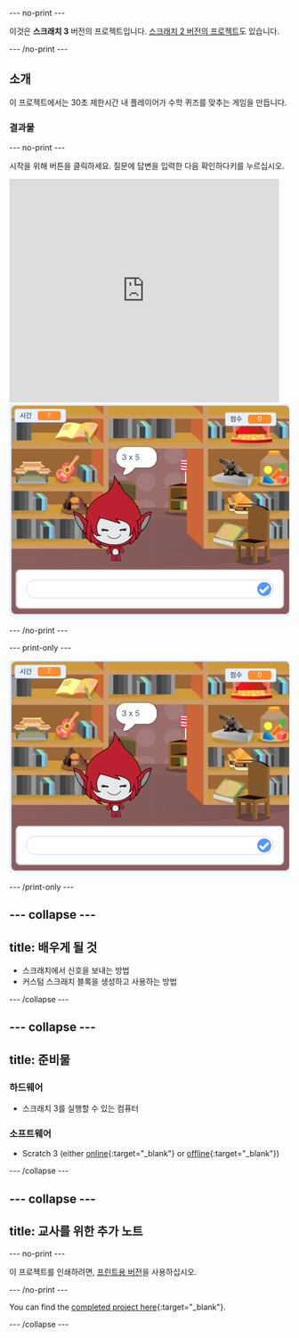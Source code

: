\--- no-print \---

이것은 **스크래치 3** 버전의 프로젝트입니다. [스크래치 2 버전의 프로젝트](https://projects.raspberrypi.org/en/projects/brain-game-scratch2)도 있습니다.

\--- /no-print \---

## 소개

이 프로젝트에서는 30초 제한시간 내 플레이어가 수학 퀴즈를 맞추는 게임을 만듭니다.

### 결과물

\--- no-print \---

시작을 위해 버튼을 클릭하세요. 질문에 답변을 입력한 다음 <kbd>확인하다</kbd>키를 누르십시오.

<div class="scratch-preview">
  <iframe allowtransparency="true" width="485" height="402" src="https://scratch.mit.edu/projects/embed/250234955/?autostart=false" frameborder="0" scrolling="no"></iframe>
  <img src="images/brain-final.png">
</div>

\--- /no-print \---

\--- print-only \---

![두뇌 게임](images/brain-final.png)

\--- /print-only \---

## \--- collapse \---

## title: 배우게 될 것

+ 스크래치에서 신호을 보내는 방법
+ 커스텀 스크래치 블록을 생성하고 사용하는 방법

\--- /collapse \---

## \--- collapse \---

## title: 준비물

### 하드웨어

+ 스크래치 3를 실행할 수 있는 컴퓨터

### 소프트웨어

+ Scratch 3 (either [online](https://rpf.io/scratchon){:target="_blank"} or [offline](https://rpf.io/scratchoff){:target="_blank"})

\--- /collapse \---

## \--- collapse \---

## title: 교사를 위한 추가 노트

\--- no-print \---

이 프로젝트를 인쇄하려면, [프린트용 버전](https://projects.raspberrypi.org/en/projects/brain-game/print)을 사용하십시오.

\--- /no-print \---

You can find the [completed project here](https://rpf.io/p/en/brain-game-get){:target="_blank"}.

\--- /collapse \---